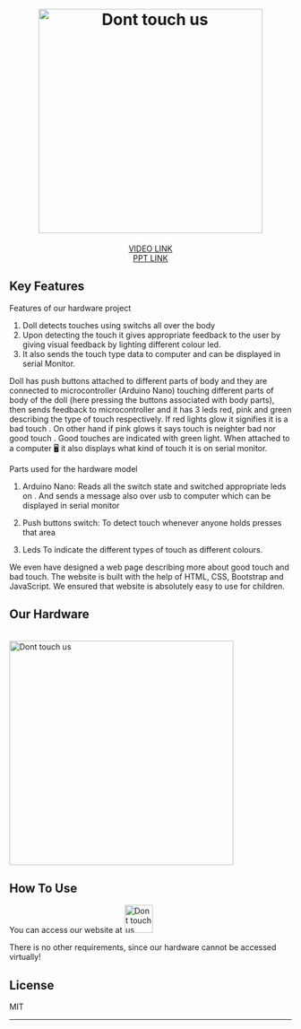 <h1 align="center">
  <br>
  <a href="https://sushreesatarupa.github.io/Good-touch--Bad-touch/"><img src="https://github.com/Sushreesatarupa/Good-touch--Bad-touch/blob/main/assets/images/logo.png" alt="Dont touch us" width="400"></a>
  <br>
</h1>

<p align="center">
  <a href="https://youtu.be/TZodPAPkXdg">
    VIDEO LINK
  </a>
  <br>
  <a href="https://chocolatey.org">
    PPT LINK
  </a>
  
</p>


## Key Features

Features of our hardware project
1. Doll detects touches using switchs all over the body 
2. Upon detecting the touch it gives appropriate feedback to the user by giving visual feedback by lighting different colour led.
3. It also sends the touch type data to computer and can be displayed in serial Monitor.

Doll has push buttons attached to different parts of body and they are connected to microcontroller (Arduino Nano) touching different parts of body of the doll (here pressing the buttons associated with body parts), then sends feedback to microcontroller and it has 3 leds red, pink and green describing the type of touch respectively. 
If red lights glow it signifies it is a bad touch .
On other hand if pink glows it says touch is neighter bad nor good touch .
Good touches are indicated with green light.
When attached to a computer 🖥️ it also displays what kind of touch it is on serial monitor.

Parts used for the hardware model
1. Arduino Nano:
Reads all the switch state and switched appropriate leds on . And sends a message also over usb to computer which can be displayed in serial  monitor

2. Push buttons switch:
 To detect touch whenever anyone holds presses that area

3. Leds
To indicate the different types of touch as different colours.

We even have designed a web page describing more about good touch and bad touch. The website is built with the help of HTML, CSS, Bootstrap and JavaScript. We ensured that website is absolutely easy to use for children.


## Our Hardware
<br>
  <a href="https://https://sushreesatarupa.github.io/Good-touch--Bad-touch/"><img src="https://github.com/Sushreesatarupa/Good-touch--Bad-touch/blob/main/assets/images/1.jpg" alt="Dont touch us" width="400"></a>
  <br>
  
## How To Use

You can access our website at <a href="https://sushreesatarupa.github.io/Good-touch--Bad-touch/"><img src="https://github.com/Sushreesatarupa/Good-touch--Bad-touch/blob/main/assets/images/logo.png" alt="Dont touch us" width="50"></a>

There is no other requirements, since our hardware cannot be accessed virtually!

## License

MIT

---

